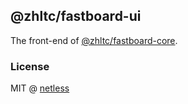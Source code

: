 ## @zhltc/fastboard-ui

The front-end of [@zhltc/fastboard-core](https://github.com/netless-io/fastboard/tree/main/packages/fastboard-core).

### License

MIT @ [netless](https://github.com/netless-io)
